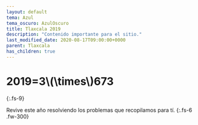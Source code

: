```yaml
---
layout: default
tema: Azul
tema_oscuro: AzulOscuro
title: Tlaxcala 2019
description: "Contenido importante para el sitio."
last_modified_date: 2020-08-17T09:00:00+0000
parent: Tlaxcala
has_children: true
---
```


# <span class="deg-sitio deg-sitio-texto">2019</span>=3\\(\times\\)673<i class="jpa-anim-rel-nerd_face jpa-2em"></i>
{:.fs-9}

Revive este año resolviendo los problemas que recopilamos para tí.
{:.fs-6 .fw-300}